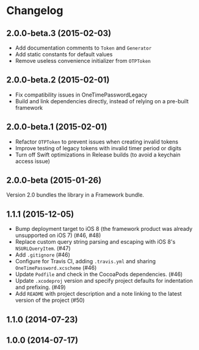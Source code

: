 # Changelog

## 2.0.0-beta.3 (2015-02-03)
- Add documentation comments to `Token` and `Generator`
- Add static constants for default values
- Remove useless convenience initializer from `OTPToken`

## 2.0.0-beta.2 (2015-02-01)
- Fix compatibility issues in OneTimePasswordLegacy
- Build and link dependencies directly, instead of relying on a pre-built framework

## 2.0.0-beta.1 (2015-02-01)
- Refactor `OTPToken` to prevent issues when creating invalid tokens
- Improve testing of legacy tokens with invalid timer period or digits
- Turn off Swift optimizations in Release builds (to avoid a keychain access issue)

## 2.0.0-beta (2015-01-26)
Version 2.0 bundles the library in a Framework bundle.

## 1.1.1 (2015-12-05)
- Bump deployment target to iOS 8 (the framework product was already unsupported on iOS 7) (#46, #48)
- Replace custom query string parsing and escaping with iOS 8's `NSURLQueryItem`. (#47)
- Add `.gitignore` (#46)
- Configure for Travis CI, adding `.travis.yml` and sharing `OneTimePassword.xcscheme` (#46)
- Update `Podfile` and check in the CocoaPods dependencies. (#46)
- Update `.xcodeproj` version and specify project defaults for indentation and prefixing. (#49)
- Add `README` with project description and a note linking to the latest version of the project (#50)

## 1.1.0 (2014-07-23)

## 1.0.0 (2014-07-17)
